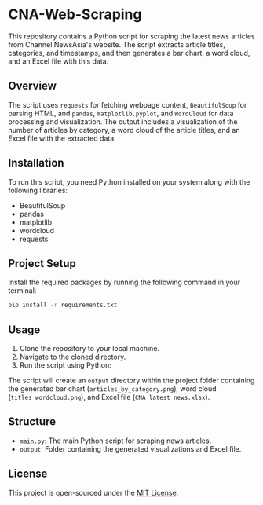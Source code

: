 # CNA-Web-Scraping
This repository contains a Python script for scraping the latest news articles from Channel NewsAsia's website. The script extracts article titles, categories, and timestamps, and then generates a bar chart, a word cloud, and an Excel file with this data.

## Overview

The script uses `requests` for fetching webpage content, `BeautifulSoup` for parsing HTML, and `pandas`, `matplotlib.pyplot`, and `WordCloud` for data processing and visualization. The output includes a visualization of the number of articles by category, a word cloud of the article titles, and an Excel file with the extracted data.

## Installation

To run this script, you need Python installed on your system along with the following libraries:
- BeautifulSoup
- pandas
- matplotlib
- wordcloud
- requests

## Project Setup
Install the required packages by running the following command in your terminal:
```bash
pip install -r requirements.txt
```

## Usage

1. Clone the repository to your local machine.
2. Navigate to the cloned directory.
3. Run the script using Python:


The script will create an `output` directory within the project folder containing the generated bar chart (`articles_by_category.png`), word cloud (`titles_wordcloud.png`), and Excel file (`CNA_latest_news.xlsx`).

## Structure

- `main.py`: The main Python script for scraping news articles.
- `output`: Folder containing the generated visualizations and Excel file.

## License

This project is open-sourced under the [MIT License](LICENSE).

